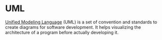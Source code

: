 # UML

[Unified Modeling Language](https://wikipedia.org/wiki/unified_modeling_language) (UML) is a set of convention and standards to create diagrams for software development. It helps visualizing the architecture of a program before actually developing it.